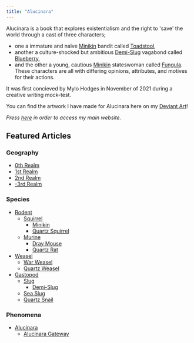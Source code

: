```yaml
---
title: "Alucinara"
---
```

Alucinara is a book that explores existentialism and the right to 'save' the world through a cast of three characters;
- one a immature and naïve [Minikin](species/fauna/minikin.md) bandit called [Toadstool](characters/toadstool.md),
- another a culture-shocked but ambitious [Demi-Slug](species/fauna/demi-slug.md) vagabond called [Blueberry](characters/blueberry.md),
- and the other a young, cautious [Minikin](species/fauna/minikin.md) stateswoman called [Fungula](characters/fungula.md).
These characters are all with differing opinions, attributes, and motives for their actions.

It was first concieved by Mylo Hodges in November of 2021 during a creative writing mock-test.

You can find the artwork I have made for Alucinara here on my [Deviant Art](https://www.deviantart.com/pyxelmusic)!

*Press [here](https://www.pyxelm.xyz/) in order to access my main website.*

## Featured Articles

### Geography
- [0th Realm](https://en.wikipedia.org/wiki/Earth)
- [1st Realm](geography/1st-realm.md)
- [2nd Realm](geography/realms/2nd-realm.md)
- [-3rd Realm](geography/realms/-3rd-realm.md)

### Species
- [Rodent](species/fauna/rodent.md)
	- [Squirrel](species/fauna/squirrel.md)
		- [Minikin](species/fauna/minikin.md)
		- [Quartz Squirrel](species/fauna/quartz-squirrel.md)
	- [Murine](species/fauna/murine.md)
		- [Dray Mouse](species/fauna/dray-mouse.md)
		- [Quartz Rat](species/fauna/quartz-rat.md)
- [Weasel](species/fauna/weasel.md)
	- [War Weasel](species/fauna/war-weasel.md)
	- [Quartz Weasel](species/fauna/quartz-weasel.md)
- [Gastopod](species/fauna/gastropod.md)
	- [Slug](species/fauna/slug.md)
		- [Demi-Slug](species/fauna/demi-slug.md)
	- [Sea Slug](species/fauna/sea-slug.md)
	- [Quartz Snail](species/fauna/quartz-snail.md)

### Phenomena
- [Alucinara](alucinara/alucinara.md)
	- [Alucinara Gateway](alucinara/alucinara-gateway.md)